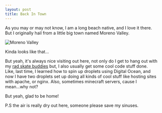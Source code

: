 ```yaml
---
layout: post
title: Back In Town
---
```


As you may or may not know, I am a long beach native, and I love it there. But I originally hail from a little big town named Moreno Valley.

![Moreno Valley](https://upload.wikimedia.org/wikipedia/commons/b/bc/'M'_from_RCC.JPG)

Kinda looks like that...

But yeah, it's always nice visiting out here, not only do I get to hang out with my
[rad skate buddies](https://www.youtube.com/watch?v=_OktGiy8GWg)
but, I also usually get some cool code stuff done. Like, last time, I learned how to spin up droplets using Digital Ocean, and now I have two droplets set up doing all kinds of cool stuff like hosting sites with apache, or nginx. Also, sometimes minecraft servers, cause I mean...why not?

But yeah, glad to be home!

P.S the air is really dry out here, someone please save my sinuses.
